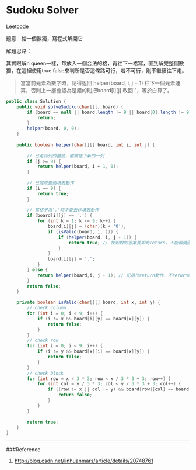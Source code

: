 # Sudoku Solver

[Leetcode](https://leetcode.com/problems/sudoku-solver/)

題意：給一個數獨，寫程式解開它

解題思路：

其實跟解n queen一樣，每放入一個合法的格，再往下一格寫，直到解完整個數獨，在這裡使用true false來判所是否這條路可行，若不可行，則不繼續往下走。

> 當當前元素為數字時，記得返回 helper(board, i, j + 1) 往下一個元素運算，否則上一層會認為是錯的則把board[i][j] 改回'.'，等於白算了。

```java
public class Solution {
    public void solveSudoku(char[][] board) {
        if (board == null || board.length != 9 || board[0].length != 9) {
            return;
        }
        helper(board, 0, 0);
    }
    
    public boolean helper(char[][] board, int i, int j) {
        
        // 已走到列的盡頭，繼續往下新的一列
        if (j >= 9) {
            return helper(board, i + 1, 0);
        }
        
        // 已完成整個填表動作
        if (i == 9) {
            return true;
        }
        
        // 當格子為'.'時才要去作填表動作
        if (board[i][j] == '.') {
            for (int k = 1; k <= 9; k++) {
                board[i][j] = (char)(k + '0');
                if (isValid(board, i, j)) {
                    if (helper(board, i, j + 1)) {
                        return true; // 找到對的答案要即時return，不能再變回'.'
                    }
                }
                board[i][j] = '.';
            }
        } else {
            return helper(board,i, j + 1); // 記得作return動作，不return的話，上一層不知道你是對是錯，會把那格又改回'.'了。
        }
        return false;
    }
    
    private boolean isValid(char[][] board, int x, int y) {
        // check column
        for (int i = 0; i < 9; i++) {
            if (i != x && board[i][y] == board[x][y]) {
                return false;
            }
        }
        // check row
        for (int i = 0; i < 9; i++) {
            if (i != y && board[x][i] == board[x][y]) {
                return false;
            }
        }
        // check block
        for (int row = x / 3 * 3; row < x / 3 * 3 + 3; row++) {
            for (int col = y / 3 * 3; col < y / 3 * 3 + 3; col++) {
                if ((row != x || col != y) && board[row][col] == board[x][y]) {
                    return false;
                }
            }
        }
        
        return true;
    }
}
```

---
###Reference
1. http://blog.csdn.net/linhuanmars/article/details/20748761